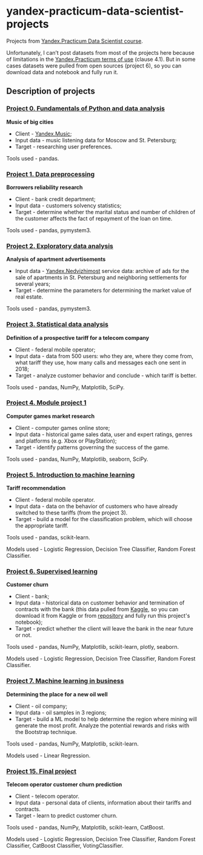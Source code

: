 # yandex-practicum-data-scientist-projects
Projects from [Yandex.Practicum Data Scientist course](https://practicum.yandex.ru/data-scientist/). 
 
Unfortunately, I can’t post datasets from most of the projects here because of limitations in the [Yandex.Practicum terms of use](https://yandex.ru/legal/praktikum_termsofuse/) (clause 4.1). But in some cases datasets were pulled from open sources (project 6), so you can download data and notebook and fully run it.
 
## Description of projects
### [Project 0. Fundamentals of Python and data analysis](https://github.com/Installka/yandex-practicum-data-scientist-projects/tree/main/00.%20Fundamentals%20of%20Python%20and%20data%20analysis)
__Music of big cities__
- Client - [Yandex.Music](https://music.yandex.ru/);
- Input data - music listening data for Moscow and St. Petersburg;
- Target - researching user preferences.

Tools used - pandas.

### [Project 1. Data preprocessing](https://github.com/Installka/yandex-practicum-data-scientist-projects/tree/main/01.%20Data%20preprocessing)
__Borrowers reliability research__

- Client - bank credit department;
- Input data - customers solvency statistics;
- Target - determine whether the marital status and number of children of the customer affects the fact of repayment of the loan on time.

Tools used - pandas, pymystem3.

### [Project 2. Exploratory data analysis](https://github.com/Installka/yandex-practicum-data-scientist-projects/tree/main/02.%20Exploratory%20data%20analysis)
__Analysis of apartment advertisements__

- Input data - [Yandex.Nedvizhimost](https://realty.yandex.ru/) service data: archive of ads for the sale of apartments in St. Petersburg and neighboring settlements for several years;
- Target - determine the parameters for determining the market value of real estate.

Tools used - pandas, pymystem3.

### [Project 3. Statistical data analysis](https://github.com/Installka/yandex-practicum-data-scientist-projects/tree/main/03.%20Statistical%20data%20analysis)
__Definition of a prospective tariff for a telecom company__ 

- Client - federal mobile operator;
- Input data - data from 500 users: who they are, where they come from, what tariff they use, how many calls and messages each one sent in 2018;
- Target - analyze customer behavior and conclude - which tariff is better.

Tools used - pandas, NumPy, Matplotlib, SciPy.

### [Project 4. Module project 1](https://github.com/Installka/yandex-practicum-data-scientist-projects/tree/main/04.%20Module%20project%201)
__Computer games market research__

- Client - computer games online store;
- Input data - historical game sales data, user and expert ratings, genres and platforms (e.g. Xbox or PlayStation);
- Target - identify patterns governing the success of the game.

Tools used - pandas, NumPy, Matplotlib, seaborn, SciPy.

### [Project 5. Introduction to machine learning](https://github.com/Installka/yandex-practicum-data-scientist-projects/tree/main/05.%20Introduction%20to%20machine%20learning)
__Tariff recommendation__

- Client - federal mobile operator.
- Input data - data on the behavior of customers who have already switched to these tariffs (from the project 3).
- Target - build a model for the classification problem, which will choose the appropriate tariff.

Tools used - pandas, scikit-learn.

Models used - Logistic Regression, Decision Tree Classifier, Random Forest Classifier.

### [Project 6. Supervised learning](https://github.com/Installka/yandex-practicum-data-scientist-projects/tree/main/06.%20Supervised%20learning)
__Customer churn__

- Client - bank;
- Input data - historical data on customer behavior and termination of contracts with the bank (this data pulled from [Kaggle](https://www.kaggle.com/barelydedicated/bank-customer-churn-modeling), so you can download it from Kaggle or from [repository](https://github.com/Installka/yandex-practicum-data-scientist-projects/tree/main/06.%20Supervised%20learning/Churn_Modelling.csv) and fully run this project's notebook);
- Target - predict whether the client will leave the bank in the near future or not.

Tools used - pandas, NumPy, Matplotlib, scikit-learn, plotly, seaborn.

Models used - Logistic Regression, Decision Tree Classifier, Random Forest Classifier.

### [Project 7. Machine learning in business](https://github.com/Installka/yandex-practicum-data-scientist-projects/tree/main/07.%20Machine%20learning%20in%20business)
__Determining the place for a new oil well__
- Client - oil company;
- Input data - oil samples in 3 regions;
- Target - build a ML model to help determine the region where mining will generate the most profit. Analyze the potential rewards and risks with the Bootstrap technique.

Tools used - pandas, NumPy, Matplotlib, scikit-learn.

Models used - Linear Regression.

### [Project 15. Final project](https://github.com/Installka/yandex-practicum-data-scientist-projects/tree/main/15.%20Final%20project)
__Telecom operator customer churn prediction__

- Client - telecom operator.
- Input data - personal data of clients, information about their tariffs and contracts.
- Target - learn to predict customer churn.

Tools used - pandas, NumPy, Matplotlib, scikit-learn, CatBoost.

Models used - Logistic Regression, Decision Tree Classifier, Random Forest Classifier, CatBoost Classifier, VotingClassifier.
